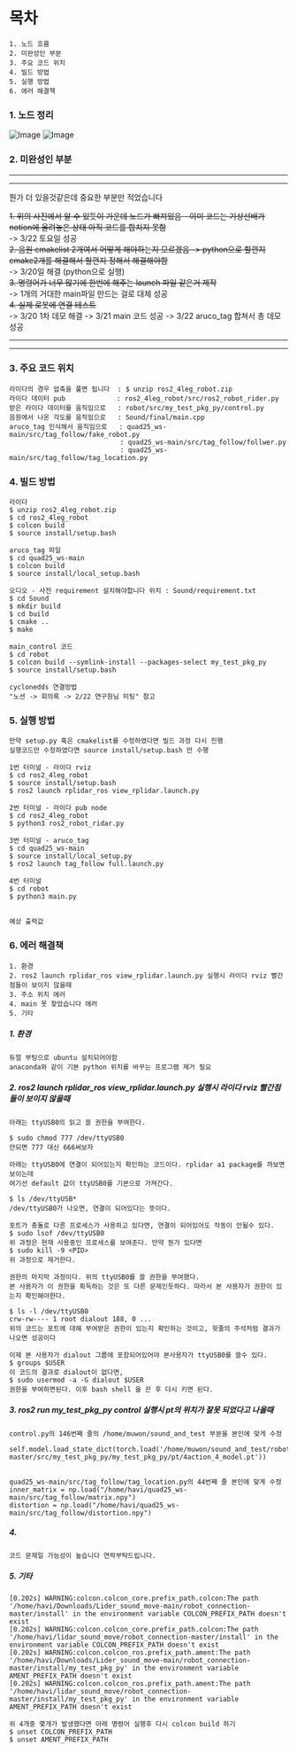 
# 목차
```
1. 노드 흐름 
2. 미완성인 부분
3. 주요 코드 위치
4. 빌드 방법
5. 실행 방법
6. 에러 해결책
```

### 1. 노드 정리
![Image](https://github.com/user-attachments/assets/dc8e1e8d-d530-452b-b5ec-ad2643d34285)
![Image](https://github.com/user-attachments/assets/0386969d-4bd5-4cd6-8fb1-6ef1d616c365)



### 2. 미완성인 부분
___
***
뭔가 더 있을것같은데 중요한 부분만 적었습니다

~~1. 위의 사진에서 알 수 있듯이 가운데 노드가 빠져있음 - 이미 코드는 기상선배가 notion에 올려놓은 상태 아직 코드를 합치지 못함~~  
-> 3/22 토요일 성공  
~~2. 음원 cmakelist 2개여서 어떻게 해야하는지 모르겠음 -> python으로 할껀지 cmake2개를 해결해서 할껀지 정해서 해결해야함~~   
-> 3/20일 해결 (python으로 실행)  
~~3. 명령어가 너무 많기에 한번에 해주는 launch 파일 같은거 제작~~     
-> 1개의 거대한 main파일 만드는 걸로 대체 성공  
~~4. 실제 로봇에 연결 테스트~~  
-> 3/20 1차 데모 해결 -> 3/21 main 코드 성공 -> 3/22 aruco_tag 합쳐서 총 데모 성공
***
___


### 3. 주요 코드 위치
```
라이다의 경우 압축을 풀면 됩니다  : $ unzip ros2_4leg_robot.zip
라이다 데이터 pub             : ros2_4leg_robot/src/ros2_robot_rider.py
받은 라이다 데이터를 움직임으로   : robot/src/my_test_pkg_py/control.py
음원에서 나온 각도를 움직임으로   : Sound/final/main.cpp
aruco_tag 인식해서 움직임으로   : quad25_ws-main/src/tag_follow/fake_robot.py
                            : quad25_ws-main/src/tag_follow/follwer.py
                            : quad25_ws-main/src/tag_follow/tag_location.py
```


### 4. 빌드 방법
```
라이다 
$ unzip ros2_4leg_robot.zip
$ cd ros2_4leg_robot
$ colcon build
$ source install/setup.bash

aruco_tag 파일
$ cd quad25_ws-main
$ colcon build
$ source install/local_setup.bash

오디오 - 사전 requirement 설치해야합니다 위치 : Sound/requirement.txt
$ cd Sound
$ mkdir build
$ cd build
$ cmake ..
$ make

main_control 코드
$ cd robot
$ colcon build --symlink-install --packages-select my_test_pkg_py
$ source install/setup.bash

cyclonedds 연결방법 
"노션 -> 회의록 -> 2/22 연구원님 미팅" 참고
```


### 5. 실행 방법
```
만약 setup.py 혹은 cmakelist를 수정하였다면 빌드 과정 다시 진행
실행코드만 수정하였다면 source install/setup.bash 만 수행

1번 터미널 - 라이다 rviz
$ cd ros2_4leg_robot 
$ source install/setup.bash
$ ros2 launch rplidar_ros view_rplidar.launch.py

2번 터미널 - 라이다 pub node
$ cd ros2_4leg_robot
$ python3 ros2_robot_ridar.py

3번 터미널 - aruco_tag 
$ cd quad25_ws-main 
$ source install/local_setup.py
$ ros2 launch tag_follow full.launch.py

4번 터미널
$ cd robot
$ python3 main.py


예상 출력값
```


### 6. 에러 해결책
```
1. 환경
2. ros2 launch rplidar_ros view_rplidar.launch.py 실행시 라이다 rviz 빨간점들이 보이지 않을때 
3. 주소 위치 에러
4. main 못 찾았습니다 에러
5. 기타 
```

##### 1. 환경 
```
듀얼 부팅으로 ubuntu 설치되어야함 
anaconda와 같이 기본 python 위치를 바꾸는 프로그램 제거 필요
```

##### 2. ros2 launch rplidar_ros view_rplidar.launch.py 실행시 라이다 rviz 빨간점들이 보이지 않을때 
```
아래는 ttyUSB0의 읽고 쓸 권한을 부여한다. 

$ sudo chmod 777 /dev/ttyUSB0
안되면 777 대신 666써보자

아래는 ttyUSB0에 연결이 되어있는지 확인하는 코드이다. rplidar a1 package를 까보면 보이는데
여기선 default 값이 ttyUSB0를 기본으로 가져간다.

$ ls /dev/ttyUSB*
/dev/ttyUSB0가 나오면, 연결이 되어있다는 뜻이다.

포트가 충돌로 다른 프로세스가 사용하고 있다면, 연결이 되어있어도 작동이 안될수 있다.
$ sudo lsof /dev/ttyUSB0
위 과정은 현재 사용중인 프로세스를 보여준다. 만약 뭔가 있다면
$ sudo kill -9 <PID>
위 과정으로 제거한다.

권한의 마지막 과정이다. 위의 ttyUSB0를 쓸 권한을 부여했다.
본 사용자가 이 권한을 획득하는 것은 또 다른 문제인듯하다. 따라서 본 사용자가 권한이 있는지 확인해야한다.

$ ls -l /dev/ttyUSB0
crw-rw---- 1 root dialout 188, 0 ...
위의 코드는 포트에 대해 부여받은 권한이 있는지 확인하는 것이고, 윗줄의 주석처럼 결과가 나오면 성공이다

이제 본 사용자가 dialout 그룹에 포함되어있어야 본사용자가 ttyUSB0를 쓸수 있다.
$ groups $USER
이 코드의 결과로 dialout이 없다면,
$ sudo usermod -a -G dialout $USER
권한을 부여하면된다. 이후 bash shell 을 끈 후 다시 키면 된다.
```

##### 3. ros2 run my_test_pkg_py control 실행시 pt의 위치가 잘못 되었다고 나올때
```
control.py의 146번째 줄의 /home/muwon/sound_and_test 부분을 본인에 맞게 수정

self.model.load_state_dict(torch.load('/home/muwon/sound_and_test/robot_connection-master/src/my_test_pkg_py/my_test_pkg_py/pt/4action_4_model.pt'))


quad25_ws-main/src/tag_follow/tag_location.py의 44번째 줄 본인에 맞게 수정
inner_matrix = np.load("/home/havi/quad25_ws-main/src/tag_follow/matrix.npy")
distortion = np.load("/home/havi/quad25_ws-main/src/tag_follow/distortion.npy")
```


##### 4. 
```
코드 문제일 가능성이 높습니다 연락부탁드립니다.
```

##### 5. 기타 
```
[0.202s] WARNING:colcon.colcon_core.prefix_path.colcon:The path '/home/havi/Downloads/Lider_sound_move-main/robot_connection-master/install' in the environment variable COLCON_PREFIX_PATH doesn't exist
[0.202s] WARNING:colcon.colcon_core.prefix_path.colcon:The path '/home/havi/lidar_sound_move/robot_connection-master/install' in the environment variable COLCON_PREFIX_PATH doesn't exist
[0.202s] WARNING:colcon.colcon_ros.prefix_path.ament:The path '/home/havi/Downloads/Lider_sound_move-main/robot_connection-master/install/my_test_pkg_py' in the environment variable AMENT_PREFIX_PATH doesn't exist
[0.202s] WARNING:colcon.colcon_ros.prefix_path.ament:The path '/home/havi/lidar_sound_move/robot_connection-master/install/my_test_pkg_py' in the environment variable AMENT_PREFIX_PATH doesn't exist

위 4개중 몇개가 발생했다면 아래 명령어 실행후 다시 colcon build 하기
$ unset COLCON_PREFIX_PATH
$ unset AMENT_PREFIX_PATH
```

